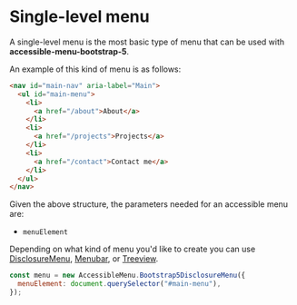 # Single-level menu

A single-level menu is the most basic type of menu that can be used with **accessible-menu-bootstrap-5**.

An example of this kind of menu is as follows:

```html
<nav id="main-nav" aria-label="Main">
  <ul id="main-menu">
    <li>
      <a href="/about">About</a>
    </li>
    <li>
      <a href="/projects">Projects</a>
    </li>
    <li>
      <a href="/contact">Contact me</a>
    </li>
  </ul>
</nav>
```

Given the above structure, the parameters needed for an accessible menu are:

- `menuElement`

Depending on what kind of menu you'd like to create you can use [DisclosureMenu](https://accessible-menu.netlify.app/disclosuremenu), [Menubar](https://accessible-menu.netlify.app/menubar), or [Treeview](https://accessible-menu.netlify.app/treeview).

```js
const menu = new AccessibleMenu.Bootstrap5DisclosureMenu({
  menuElement: document.querySelector("#main-menu"),
});
```
